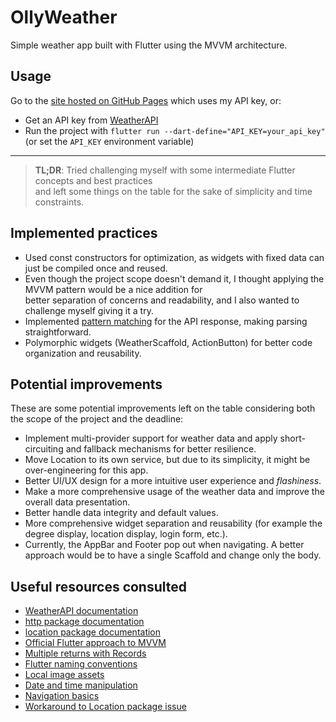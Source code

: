 # OllyWeather

Simple weather app built with Flutter using the MVVM architecture.  

## Usage

<!-- TODO: replace with actual page -->
Go to the [site hosted on GitHub Pages](https://your-github-pages-site) which uses my API key, or:

- Get an API key from [WeatherAPI](https://www.weatherapi.com/)
- Run the project with `flutter run --dart-define="API_KEY=your_api_key"` (or set the `API_KEY` environment variable)

---

> **TL;DR**: Tried challenging myself with some intermediate Flutter concepts and best practices  
> and left some things on the table for the sake of simplicity and time constraints.

## Implemented practices

- Used const constructors for optimization, as widgets with fixed data can just be compiled once and reused.
- Even though the project scope doesn't demand it, I thought applying the MVVM pattern would be a nice addition for  
better separation of concerns and readability, and I also wanted to challenge myself giving it a try.
- Implemented [pattern matching](https://docs.flutter.dev/cookbook/networking/fetch-data#3-convert-the-response-into-a-custom-dart-object) for the API response, making parsing straightforward.
- Polymorphic widgets (WeatherScaffold, ActionButton) for better code organization and reusability.

## Potential improvements

These are some potential improvements left on the table considering both the scope of the project and the deadline:

- Implement multi-provider support for weather data and apply short-circuiting and fallback mechanisms for better resilience.
- Move Location to its own service, but due to its simplicity, it might be over-engineering for this app.
- Better UI/UX design for a more intuitive user experience and _flashiness_.
- Make a more comprehensive usage of the weather data and improve the overall data presentation.
- Better handle data integrity and default values.
- More comprehensive widget separation and reusability (for example the degree display, location display, login form, etc.).
- Currently, the AppBar and Footer pop out when navigating. A better approach would be to have a single Scaffold and change only the body.

## Useful resources consulted

- [WeatherAPI documentation](https://www.weatherapi.com/docs/)
- [http package documentation](https://pub.dev/packages/http)
- [location package documentation](https://pub.dev/packages/location)
- [Official Flutter approach to MVVM](https://docs.flutter.dev/get-started/fundamentals/state-management#using-mvvm-for-your-applications-architecture)
- [Multiple returns with Records](https://dart.dev/language/records)
- [Flutter naming conventions](https://docs.flutterflow.io/resources/style-guide/#constants)
- [Local image assets](https://docs.flutter.dev/ui/assets/assets-and-images)
- [Date and time manipulation](https://api.flutter.dev/flutter/dart-core/DateTime-class.html)
- [Navigation basics](https://docs.flutter.dev/cookbook/navigation/navigation-basics)
- [Workaround to Location package issue](https://github.com/Lyokone/flutterlocation/issues/987#issuecomment-2441437378)
